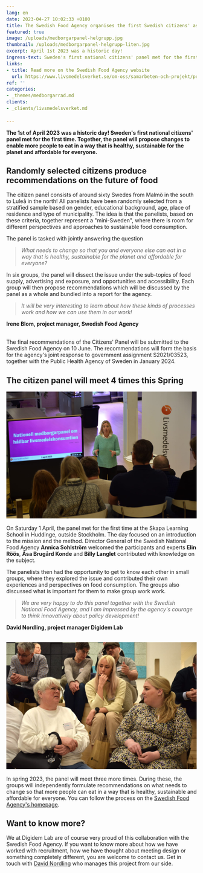 ```yaml
---
lang: en
date: 2023-04-27 10:02:33 +0100
title: The Swedish Food Agency organises the first Swedish citizens' assembly!
featured: true
image: /uploads/medborgarpanel-helgrupp.jpg
thumbnail: /uploads/medborgarpanel-helgrupp-liten.jpg
excerpt: April 1st 2023 was a historic day!
ingress-text: Sweden's first national citizens' panel met for the first time and began its work to produce recommendations for the Swedish Food Agency.
links:
- title: Read more on the Swedish Food Agency website
  url: https://www.livsmedelsverket.se/om-oss/samarbeten-och-projekt/projekt2/medborgarpanel
ref: ''
categories:
- _themes/medborgarrad.md
clients:
- _clients/livsmedelsverket.md

---
```


**The 1st of April 2023 was a historic day! Sweden's first national citizens' panel met for the first time. Together, the panel will propose changes to enable more people to eat in a way that is healthy, sustainable for the planet and affordable for everyone.**

## Randomly selected citizens produce recommendations on the future of food

The citizen panel consists of around sixty Swedes from Malmö in the south to Luleå in the north! All panelists have been randomly selected from a stratified sample based on gender, educational background, age, place of residence and type of municipality. The idea is that the panelists, based on these criteria, together represent a "mini-Sweden", where there is room for different perspectives and approaches to sustainable food consumption.

The panel is tasked with jointly answering the question

> *What needs to change so that you and everyone else can eat in a way that is healthy, sustainable for the planet and affordable for everyone?*

In six groups, the panel will dissect the issue under the sub-topics of food supply, advertising and exposure, and opportunities and accessibility. Each group will then propose recommendations which will be discussed by the panel as a whole and bundled into a report for the agency.

> *It will be very interesting to learn about how these kinds of processes work and how we can use them in our work!*

**Irene Blom, project manager, Swedish Food Agency**
<br/><br/>

The final recommendations of the Citizens' Panel will be submitted to the Swedish Food Agency on 10 June. The recommendations will form the basis for the agency's joint response to government assignment S2021/03523,  together with the Public Health Agency of Sweden in January 2024.

## The citizen panel will meet 4 times this Spring

![The Swedish Food Agency director inaugurates the citizen panel.](/uploads/livsmedelsverkets-gd.jpg)

On Saturday 1 April, the panel met for the first time at the Skapa Learning School in Huddinge, outside Stockholm. The day focused on an introduction to the mission and the method. Director General of the Swedish National Food Agency **Annica Sohlström** welcomed the participants and experts **Elin Röös**, **Åsa Brugård Konde** and **Billy Langlet** contributed with knowledge on the subject.

The panelists then had the opportunity to get to know each other in small groups, where they explored the issue and contributed their own experiences and perspectives on food consumption. The groups also discussed what is important for them to make group work work.

> *We are very happy to do this panel together with the Swedish National Food Agency, and I am impressed by the agency's courage to think innovatively about policy development!*

**David Nordling, project manager Digidem Lab**
<br/><br/>

![Deltagarna diskuterar om sina första tankar kring frågan de kommer besvara.](/uploads/medborgarpanel-diskussioner.jpg)

In spring 2023, the panel will meet three more times. During these, the groups will independently formulate recommendations on what needs to change so that more people can eat in a way that is healthy, sustainable and affordable for everyone. You can follow the process on the [Swedish Food Agency's homepage](https://www.livsmedelsverket.se/om-oss/samarbeten-och-projekt/projekt2/medborgarpanel).

## Want to know more?

We at Digidem Lab are of course very proud of this collaboration with the Swedish Food Agency. If you want to know more about how we have worked with recruitment, how we have thought about meeting design or something completely different, you are welcome to contact us. Get in touch with [David Nordling](david@digidemlab.org) who manages this project from our side.
